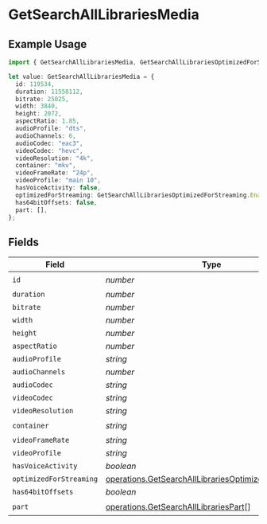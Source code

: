 # GetSearchAllLibrariesMedia

## Example Usage

```typescript
import { GetSearchAllLibrariesMedia, GetSearchAllLibrariesOptimizedForStreaming } from "@lukehagar/plexjs/sdk/models/operations";

let value: GetSearchAllLibrariesMedia = {
  id: 119534,
  duration: 11558112,
  bitrate: 25025,
  width: 3840,
  height: 2072,
  aspectRatio: 1.85,
  audioProfile: "dts",
  audioChannels: 6,
  audioCodec: "eac3",
  videoCodec: "hevc",
  videoResolution: "4k",
  container: "mkv",
  videoFrameRate: "24p",
  videoProfile: "main 10",
  hasVoiceActivity: false,
  optimizedForStreaming: GetSearchAllLibrariesOptimizedForStreaming.Enable,
  has64bitOffsets: false,
  part: [],
};
```

## Fields

| Field                                                                                                                                 | Type                                                                                                                                  | Required                                                                                                                              | Description                                                                                                                           | Example                                                                                                                               |
| ------------------------------------------------------------------------------------------------------------------------------------- | ------------------------------------------------------------------------------------------------------------------------------------- | ------------------------------------------------------------------------------------------------------------------------------------- | ------------------------------------------------------------------------------------------------------------------------------------- | ------------------------------------------------------------------------------------------------------------------------------------- |
| `id`                                                                                                                                  | *number*                                                                                                                              | :heavy_check_mark:                                                                                                                    | N/A                                                                                                                                   | 119534                                                                                                                                |
| `duration`                                                                                                                            | *number*                                                                                                                              | :heavy_minus_sign:                                                                                                                    | N/A                                                                                                                                   | 11558112                                                                                                                              |
| `bitrate`                                                                                                                             | *number*                                                                                                                              | :heavy_minus_sign:                                                                                                                    | N/A                                                                                                                                   | 25025                                                                                                                                 |
| `width`                                                                                                                               | *number*                                                                                                                              | :heavy_minus_sign:                                                                                                                    | N/A                                                                                                                                   | 3840                                                                                                                                  |
| `height`                                                                                                                              | *number*                                                                                                                              | :heavy_minus_sign:                                                                                                                    | N/A                                                                                                                                   | 2072                                                                                                                                  |
| `aspectRatio`                                                                                                                         | *number*                                                                                                                              | :heavy_minus_sign:                                                                                                                    | N/A                                                                                                                                   | 1.85                                                                                                                                  |
| `audioProfile`                                                                                                                        | *string*                                                                                                                              | :heavy_minus_sign:                                                                                                                    | N/A                                                                                                                                   | dts                                                                                                                                   |
| `audioChannels`                                                                                                                       | *number*                                                                                                                              | :heavy_minus_sign:                                                                                                                    | N/A                                                                                                                                   | 6                                                                                                                                     |
| `audioCodec`                                                                                                                          | *string*                                                                                                                              | :heavy_minus_sign:                                                                                                                    | N/A                                                                                                                                   | eac3                                                                                                                                  |
| `videoCodec`                                                                                                                          | *string*                                                                                                                              | :heavy_minus_sign:                                                                                                                    | N/A                                                                                                                                   | hevc                                                                                                                                  |
| `videoResolution`                                                                                                                     | *string*                                                                                                                              | :heavy_minus_sign:                                                                                                                    | N/A                                                                                                                                   | 4k                                                                                                                                    |
| `container`                                                                                                                           | *string*                                                                                                                              | :heavy_check_mark:                                                                                                                    | N/A                                                                                                                                   | mkv                                                                                                                                   |
| `videoFrameRate`                                                                                                                      | *string*                                                                                                                              | :heavy_minus_sign:                                                                                                                    | N/A                                                                                                                                   | 24p                                                                                                                                   |
| `videoProfile`                                                                                                                        | *string*                                                                                                                              | :heavy_minus_sign:                                                                                                                    | N/A                                                                                                                                   | main 10                                                                                                                               |
| `hasVoiceActivity`                                                                                                                    | *boolean*                                                                                                                             | :heavy_minus_sign:                                                                                                                    | N/A                                                                                                                                   | false                                                                                                                                 |
| `optimizedForStreaming`                                                                                                               | [operations.GetSearchAllLibrariesOptimizedForStreaming](../../../sdk/models/operations/getsearchalllibrariesoptimizedforstreaming.md) | :heavy_minus_sign:                                                                                                                    | N/A                                                                                                                                   | 1                                                                                                                                     |
| `has64bitOffsets`                                                                                                                     | *boolean*                                                                                                                             | :heavy_minus_sign:                                                                                                                    | N/A                                                                                                                                   | false                                                                                                                                 |
| `part`                                                                                                                                | [operations.GetSearchAllLibrariesPart](../../../sdk/models/operations/getsearchalllibrariespart.md)[]                                 | :heavy_check_mark:                                                                                                                    | N/A                                                                                                                                   |                                                                                                                                       |